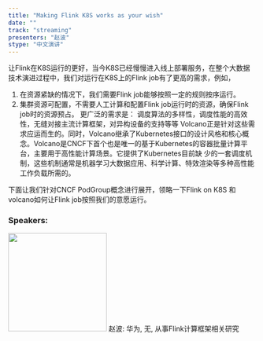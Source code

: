 ```yaml
---
title: "Making Flink K8S works as your wish"
date: "" 
track: "streaming"
presenters: "赵波"
stype: "中文演讲"
---
```

让Flink在K8S运行的更好，当今K8S已经慢慢进入线上部署服务，在整个大数据技术演进过程中，我们对运行在K8S上的Flink job有了更高的需求，例如，
1. 在资源紧缺的情况下，我们需要Flink job能够按照一定的规则按序运行。
2. 集群资源可配置，不需要人工计算和配置Flink job运行时的资源，确保Flink job时的资源预占。
更广泛的需求是：
调度算法的多样性，调度性能的高效性，无缝对接主流计算框架，对异构设备的支持等等
Volcano正是针对这些需求应运而生的。同时，Volcano继承了Kubernetes接口的设计风格和核心概念。Volcano是CNCF下首个也是唯一的基于Kubernetes的容器批量计算平台，主要用于高性能计算场景。它提供了Kubernetes目前缺 少的一套调度机制，这些机制通常是机器学习大数据应用、科学计算、特效渲染等多种高性能工作负载所需的。

下面让我们针对CNCF PodGroup概念进行展开，领略一下Flink on K8S 和 volcano如何让Flink job按照我们的意愿运行。
 ### Speakers: 
 <img src="images/speaker/1198.png" width="200" />
 赵波: 华为, 无, 从事Flink计算框架相关研究
 